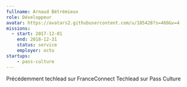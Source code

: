 ```yaml
---
fullname: Arnaud Bétrémieux
role: Développeur
avatar: https://avatars2.githubusercontent.com/u/185428?s=460&v=4
missions:
  - start: 2017-12-01
    end: 2018-12-31
    status: service
    employer: octo
startups:
    - pass-culture
---
```


Précédemment techlead sur FranceConnect
Techlead sur Pass Culture
